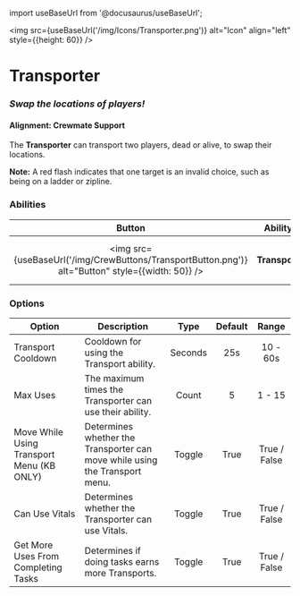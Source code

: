 import useBaseUrl from '@docusaurus/useBaseUrl';

<img src={useBaseUrl('/img/Icons/Transporter.png')} alt="Icon" align="left" style={{height: 60}} />

# Transporter

### _Swap the locations of players!_

#### Alignment: Crewmate Support

The **Transporter** can transport two players, dead or alive, to swap their locations.

**Note:** A red flash indicates that one target is an invalid choice, such as being on a ladder or zipline.

### Abilities

|                                              Button                                               |    Ability    |                  Description                   |        Type        |
| :-----------------------------------------------------------------------------------------------: | :-----------: | :--------------------------------------------: | :----------------: |
| <img src={useBaseUrl('/img/CrewButtons/TransportButton.png')} alt="Button" style={{width: 50}} /> | **Transport** | Select two players and switch their locations. | Player Interaction |

### Options

| Option                                    | Description                                                                 |  Type   | Default |    Range     |
| ----------------------------------------- | --------------------------------------------------------------------------- | :-----: | :-----: | :----------: |
| Transport Cooldown                        | Cooldown for using the Transport ability.                                   | Seconds |   25s   |   10 - 60s   |
| Max Uses                                  | The maximum times the Transporter can use their ability.                    |  Count  |    5    |    1 - 15    |
| Move While Using Transport Menu (KB ONLY) | Determines whether the Transporter can move while using the Transport menu. | Toggle  |  True   | True / False |
| Can Use Vitals                            | Determines whether the Transporter can use Vitals.                          | Toggle  |  True   | True / False |
| Get More Uses From Completing Tasks       | Determines if doing tasks earns more Transports.                            | Toggle  |  True   | True / False |
